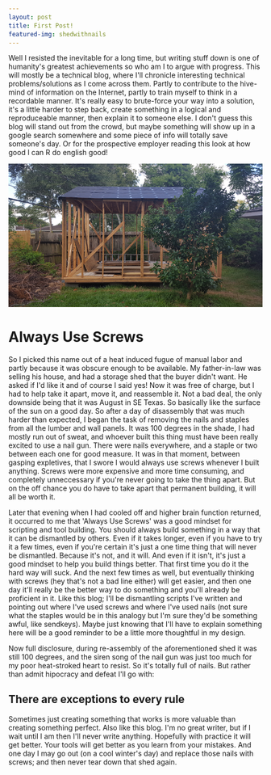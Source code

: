```yaml
---
layout: post
title: First Post!
featured-img: shedwithnails
---
```

Well I resisted the inevitable for a long time, but writing stuff down is one of humanity's greatest achievements so who am I to argue with progress.  This will mostly be a technical blog, where I'll chronicle interesting technical problems/solutions as I come across them.  Partly to contribute to the hive-mind of information on the Internet, partly to train myself to think in a recordable manner.  It's really easy to brute-force your way into a solution, it's a little harder to step back, create something in a logical and reproduceable manner, then explain it to someone else.  I don't guess this blog will stand out from the crowd, but maybe something will show up in a google search somewhere and some piece of info will totally save someone's day.  Or for the prospective employer reading this look at how good I can R do english good!

![alt text][image]

[image]: /assets/img/posts/shedwithnails.png "Needs More Screws"

# Always Use Screws

So I picked this name out of a heat induced fugue of manual labor and partly because it was obscure enough to be available.  My father-in-law was selling his house, and had a storage shed that the buyer didn't want.  He asked if I'd like it and of course I said yes!  Now it was free of charge, but I had to help take it apart, move it, and reassemble it.  Not a bad deal, the only downside being that it was August in SE Texas.  So basically like the surface of the sun on a good day. So after a day of disassembly that was much harder than expected, I began the task of removing the nails and staples from all the lumber and wall panels.  It was 100 degrees in the shade, I had mostly run out of sweat, and whoever built this thing must have been really excited to use a nail gun.  There were nails everywhere, and a staple or two between each one for good measure.  It was in that moment, between gasping expletives, that I swore I would always use screws whenever I built anything.  Screws were more expensive and more time consuming, and completely unneccessary if you're never going to take the thing apart.  But on the off chance you do have to take apart that permanent building, it will all be worth it.

Later that evening when I had cooled off and higher brain function returned, it occurred to me that 'Always Use Screws' was a good mindset for scripting and tool building.  You should always build something in a way that it can be dismantled by others.  Even if it takes longer, even if you have to try it a few times, even if you're certain it's just a one time thing that will never be dismantled.  Because it's not, and it will.  And even if it isn't, it's just a good mindset to help you build things better.  That first time you do it the hard way will suck.  And the next few times as well, but eventually thinking with screws (hey that's not a bad line either) will get easier, and then one day it'll really be the better way to do something and you'll already be proficient in it. Like this blog; I'll be dismantling scripts I've written and pointing out where I've used screws and where I've used nails (not sure what the staples would be in this analogy but I'm sure they'd be something awful, like sendkeys).  Maybe just knowing that I'll have to explain something here will be a good reminder to be a little more thoughtful in my design.

Now full disclosure, during re-assembly of the aforementioned shed it was still 100 degrees, and the siren song of the nail gun was just too much for my poor heat-stroked heart to resist.  So it's totally full of nails.  But rather than admit hipocracy and defeat I'll go with:

## There are exceptions to every rule

Sometimes just creating something that works is more valuable than creating something perfect.  Also like this blog.  I'm no great writer, but if I wait until I am then I'll never write anything.  Hopefully with practice it will get better.  Your tools will get better as you learn from your mistakes.  And one day I may go out (on a cool winter's day) and replace those nails with screws; and then never tear down that shed again.
